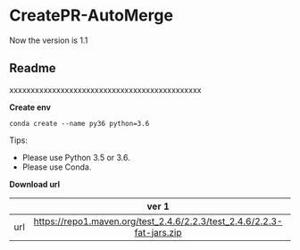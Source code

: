 # CreatePR-AutoMerge

Now the version is 1.1
## **Readme**
xxxxxxxxxxxxxxxxxxxxxxxxxxxxxxxxxxxxxxxxxxxxx

**Create env**
```
conda create --name py36 python=3.6
```

Tips:
* Please use Python 3.5 or 3.6.
* Please use Conda.


**Download url**

|           | ver 1 | ver 2 |
| :-------: | :---------: | :--------------------------: |
| url | https://repo1.maven.org/test_2.4.6/2.2.3/test_2.4.6/2.2.3-fat-jars.zip | https://oss.sonatype.org/content/repositories/snapshots/com/test/test_2.4.6/2.2.3-SNAPSHOT/ |
